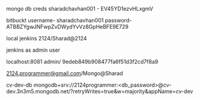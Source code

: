 mongo db creds
sharadchavhan001 - EV45YD1ezvHLxgmV

bitbuckt 
username- sharadchavhan001
password- ATBBZYgwJNFwpZvDWydYvVz8GpHeBFE9E729



local jenkins
2124/Sharad@2124


jenkins as admin user

localhost:8081
admin/
9edeb849b908477fa6f51d3f2cd7f8a9

2124.programmer@gmail.com/Mongo@Sharad

cv-dev-db
mongodb+srv://2124programmer:<db_password>@cv-dev.3n3m5.mongodb.net/?retryWrites=true&w=majority&appName=cv-dev
